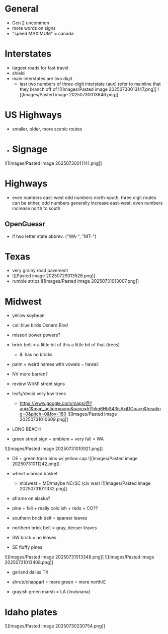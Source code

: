 # General
- Gen 2 uncommon
- more words on signs
- "speed MAXIMUM" = canada

# Interstates
- largest roads for fast travel
- shield
- main interstates are two digit
	- last two numbers of three-digit interstate (aux) refer to mainline that they branch off of
![[Images/Pasted image 20250730013147.png]]
![[Images/Pasted image 20250730013646.png]]

# US Highways
- smaller, older, more scenic routes

- # Signage
![[Images/Pasted image 20250730011141.png]]

# Highways
- even numbers east-west odd numbers north-south, three digit routes can be either, odd numbers generally increase east-west, even numbers increase north to south
## OpenGuessr
- if two letter state abbrev. ("WA-", "MT-")
# Texas
- very grainy road pavement
- ![[Pasted image 20250729013526.png]]
- rumble strips
![[Images/Pasted image 20250731013007.png]]

# Midwest
- yellow soybean

- cali blue birds Oxnard Blvd
- missori power powers?
- brick belt = a little bit of this a little bit of that (trees)
	- IL has no bricks
- palm + weird names with vowels = hawaii
- NV more barren?
- review WI/MI street signs
- leafy/decid very low trees
	- https://www.google.com/maps/@?api=1&map_action=pano&pano=5Yhkq6HbS43isAxjDOoacg&heading=0&pitch=0&fov=180
![[Images/Pasted image 20250731010609.png]]
- LONG BEACH
- green street sign + emblem + very fall = WA

![[Images/Pasted image 20250731010921.png]]
- DE + green trash bins w/ yellow cap
![[Images/Pasted image 20250731011242.png]]
- wheat = bread basket
	- midwest + MD/maybe NC/SC (civ war)
![[Images/Pasted image 20250731011332.png]]
- aframe on alaska?


- pine + fall + really cold ish + reds = CO??

- southern brick belt = sparser leaves
- northern brick belt =  gray, denser leaves
- SW brick = no leaves
- SE fluffy pines


![[Images/Pasted image 20250731013348.png]]
![[Images/Pasted image 20250731013408.png]]
- garland dallas TX

- shrub/chapparl = more green = more north/E
- grayish green marsh = LA (louisnana)

# Idaho plates
![[Images/Pasted image 20250730230754.png]]

